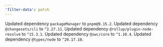 ```yaml
---
'filter-data': patch
---
```


Updated dependency `packageManager` to `pnpm@9.15.2`.
Updated dependency `@changesets/cli` to `^2.27.11`.
Updated dependency `@rollup/plugin-node-resolve` to `^15.3.1`.
Updated dependency `@swc/core` to `^1.10.4`.
Updated dependency `@types/node` to `^20.17.10`.
